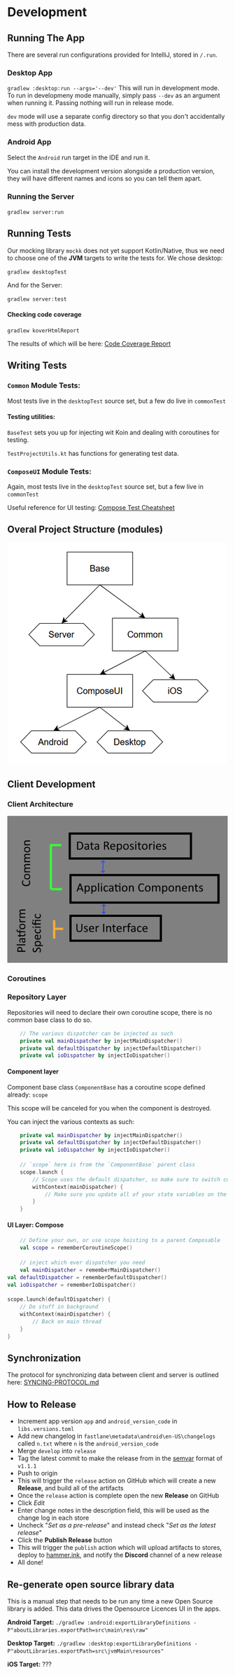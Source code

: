 # Development

## Running The App

There are several run configurations provided for IntelliJ, stored in `/.run`.

### Desktop App

`gradlew :desktop:run --args='--dev'` This will run in development mode. To run in developmeny mode manually, simply
pass `--dev` as an
argument when running it. Passing nothing will run in release mode.

`dev` mode will use a separate config directory so that you don't accidentally mess with production data.

### Android App

Select the `Android` run target in the IDE and run it.

You can install the development version alongside a production version, they will have different names and icons so you
can tell them apart.

### Running the Server

`gradlew server:run`

## Running Tests

Our mocking library `mockk` does not yet support Kotlin/Native, thus we need to choose one of the **JVM** targets to
write the tests for. We chose desktop:

`gradlew desktopTest`

And for the Server:

`gradlew server:test`

#### Checking code coverage

`gradlew koverHtmlReport`

The results of which will be here:
[Code Coverage Report](./build/reports/kover/html/index.html)

## Writing Tests

### `Common` Module Tests:

Most tests live in the `desktopTest` source set, but a few do live in `commonTest`

#### Testing utilities:

`BaseTest` sets you up for injecting wit Koin and dealing with coroutines for testing.

`TestProjectUtils.kt` has functions for generating test data.

### `ComposeUI` Module Tests:

Again, most tests live in the `desktopTest` source set, but a few live in `commonTest`

Useful reference for UI
testing: [Compose Test Cheatsheet](https://developer.android.com/reference/kotlin/androidx/compose/ui/test/package-summary)

## Overal Project Structure (modules)

![Project Modules](readme/modules.png)

## Client Development

### Client Architecture

![Client Architecture Layers](readme/client-architecture-layers.png)

### Coroutines

### Repository Layer

Repositories will need to declare their own coroutine scope, there is no common base class to do so.
```kotlin
	// The various dispatcher can be injected as such
	private val mainDispatcher by injectMainDispatcher()
	private val defaultDispatcher by injectDefaultDispatcher()
	private val ioDispatcher by injectIoDispatcher()
```

#### Component layer
Component base class `ComponentBase` has a coroutine scope defined already: `scope`

This scope will be canceled for you when the component is destroyed.

You can inject the various contexts as such:
```kotlin
	private val mainDispatcher by injectMainDispatcher()
	private val defaultDispatcher by injectDefaultDispatcher()
	private val ioDispatcher by injectIoDispatcher()

	// `scope` here is from the `ComponentBase` parent class
	scope.launch {
        // Scope uses the default dispatcher, so make sure to switch contexts when necessary
        withContext(mainDispatcher) {
			// Make sure you update all of your state variables on the main thread
		}
	}
```

#### UI Layer: Compose
```kotlin
	// Define your own, or use scope hoisting to a parent Composable
	val scope = rememberCoroutineScope()

	// inject which ever dispatcher you need
	val mainDispatcher = rememberMainDispatcher()
val defaultDispatcher = rememberDefaultDispatcher()
val ioDispatcher = rememberIoDispatcher()

scope.launch(defaultDispatcher) {
	// Do stuff in background
	withContext(mainDispatcher) {
		// Back on main thread
	}
}
```

## Synchronization

The protocol for synchronizing data between client and server is outlined here:
[SYNCING-PROTOCOL.md](docs/SYNCING-PROTOCOL.md)

## How to Release

- Increment app version `app` and `android_version_code` in `libs.versions.toml`
- Add new changelog in `fastlane\metadata\android\en-US\changelogs` called `n.txt` where `n` is
  the `android_version_code`
- Merge `develop` into `release`
- Tag the latest commit to make the release from in the [semvar](https://semver.org) format
  of `v1.1.1`
- Push to origin
- This will trigger the `release` action on GitHub which will create a new **Release**, and build
  all of the artifacts
- Once the `release` action is complete open the new **Release** on GitHub
- Click _Edit_
- Enter change notes in the description field, this will be used as the change log in each store
- Uncheck "_Set as a pre-release_" and instead check "_Set as the latest release_"
- Click the **Publish Release** button
- This will trigger the `publish` action which will upload artifacts to stores, deploy
  to [hammer.ink](https://hammer.ink), and notify the **Discord** channel of a new release
- All done!

## Re-generate open source library data

This is a manual step that needs to be run any time a new Open Source library is added.
This data drives the Opensource Licences UI in the apps.

**Android Target:**
`./gradlew :android:exportLibraryDefinitions -P"aboutLibraries.exportPath=src\main\res\raw"`

**Desktop Target:**
`./gradlew :desktop:exportLibraryDefinitions -P"aboutLibraries.exportPath=src\jvmMain\resources"`

**iOS Target:**
???